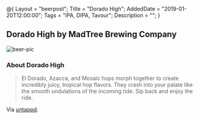 @{ 
 Layout = "beerpost"; 
 Title = "Dorado High"; 
 AddedDate = "2019-01-20T12:00:00"; 
 Tags = "IPA, DIPA, Tavour"; 
 Description = ""; 
 } 
 

## Dorado High by MadTree Brewing Company

![beer-pic]

### About Dorado High

> El Dorado, Azacca, and Mosaic hops morph together to create incredibly juicy, tropical hop flavors. They crash into your palate like the smooth undulations of the incoming tide. Sip back and enjoy the ride.

Via [untappd][untappd-url].

[untappd-url]: <https://untappd.com/b/madtree-brewing-company-dorado-high/2790865>
[beer-pic]: https://jasonpowley.com/assets/img/2019-01-20-dorado-high.jpeg "Dorado High by MadTree Brewing Company"
